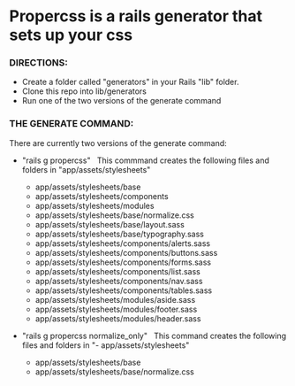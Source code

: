 # Propercss is a rails generator that sets up your css

### DIRECTIONS:

* Create a folder called "generators" in your Rails "lib" folder.
* Clone this repo into lib/generators
* Run one of the two versions of the generate command
&nbsp;
### THE GENERATE COMMAND: 

There are currently two versions of the generate command:

* "rails g propercss"
&nbsp;
This commmand creates the following files and folders in "app/assets/stylesheets"
    - app/assets/stylesheets/base
    - app/assets/stylesheets/components
    - app/assets/stylesheets/modules
    - app/assets/stylesheets/base/normalize.css
    - app/assets/stylesheets/base/layout.sass
    - app/assets/stylesheets/base/typography.sass
    - app/assets/stylesheets/components/alerts.sass
    - app/assets/stylesheets/components/buttons.sass
    - app/assets/stylesheets/components/forms.sass
    - app/assets/stylesheets/components/list.sass
    - app/assets/stylesheets/components/nav.sass
    - app/assets/stylesheets/components/tables.sass
    - app/assets/stylesheets/modules/aside.sass
    - app/assets/stylesheets/modules/footer.sass
    - app/assets/stylesheets/modules/header.sass

* "rails g propercss normalize_only"
&nbsp;
This command creates the following files and folders in "- app/assets/stylesheets"
    - app/assets/stylesheets/base
    - app/assets/stylesheets/base/normalize.css